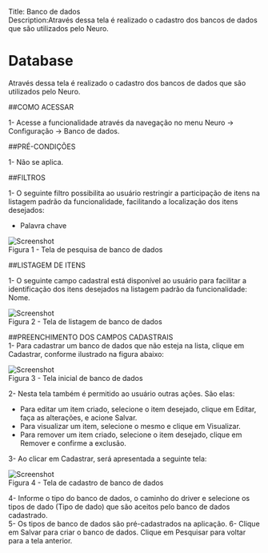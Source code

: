 Title: Banco de dados  
Description:Através dessa tela é realizado o cadastro dos bancos de dados que são utilizados pelo Neuro.  

# Database  

Através dessa tela é realizado o cadastro dos bancos de dados que são utilizados pelo Neuro.    

##COMO ACESSAR    

1- Acesse a funcionalidade através da navegação no menu Neuro → Configuração → Banco de dados.    

##PRÉ-CONDIÇÕES  

1- Não se aplica.  

##FILTROS    

1- O seguinte filtro possibilita ao usuário restringir a participação de itens na listagem padrão da funcionalidade, facilitando a localização dos itens desejados:    

 - Palavra chave       
 
 ![Screenshot](images/Data-Search.png)    
Figura 1 - Tela de pesquisa de banco de dados      
 
##LISTAGEM DE ITENS    
 
1- O seguinte campo cadastral está disponível ao usuário para facilitar a identificação dos itens desejados na listagem padrão da funcionalidade: Nome.  

 ![Screenshot](images/Data-Items.png)   
Figura 2 - Tela de listagem de banco de dados    
 
##PREENCHIMENTO DOS CAMPOS CADASTRAIS    
1- Para cadastrar um banco de dados que não esteja na lista, clique em Cadastrar, conforme ilustrado na figura abaixo:    

 ![Screenshot](images/Data-Home.png)   
Figura 3 - Tela inicial de banco de dados    

2- Nesta tela também é permitido ao usuário outras ações. São elas:   
  - Para editar um item criado, selecione o item desejado, clique em Editar, faça as alterações, e acione Salvar.    
  - Para visualizar um item, selecione o mesmo e clique em Visualizar.    
  - Para remover um item criado, selecione o item desejado, clique em Remover e confirme a exclusão.    
  
3- Ao clicar em Cadastrar, será apresentada a seguinte tela:    

 ![Screenshot](images/Data-register.png)   
Figura 4 - Tela de cadastro de banco de dados    

4- Informe o tipo do banco de dados, o caminho do driver e selecione os tipos de dado (Tipo de dado) que são aceitos pelo banco de dados cadastrado.    
5- Os tipos de banco de dados são pré-cadastrados na aplicação. 
6- Clique em Salvar para criar o banco de dados. Clique em Pesquisar para voltar para a tela anterior.    

<!-- !!! tip "About"
    <b>Updated:</b>17/01/2021 - João Pelles Junior
